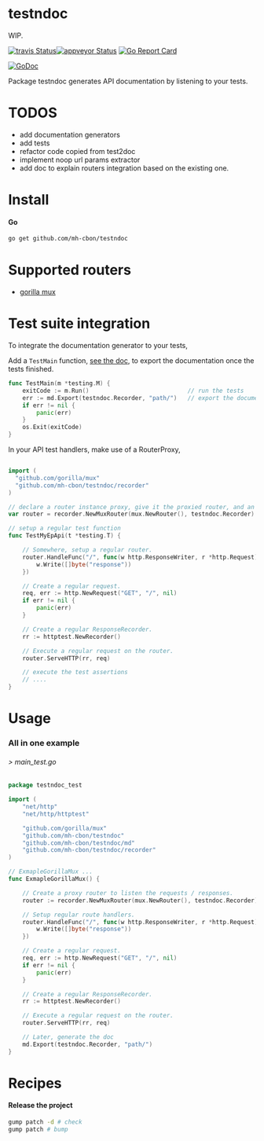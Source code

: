 # testndoc

WIP.

[![travis Status](https://travis-ci.org/mh-cbon/testndoc.svg?branch=master)](https://travis-ci.org/mh-cbon/testndoc)[![appveyor Status](https://ci.appveyor.com/api/projects/status/github/mh-cbon/testndoc?branch=master&svg=true)](https://ci.appveyor.com/project/mh-cbon/testndoc)
[![Go Report Card](https://goreportcard.com/badge/github.com/mh-cbon/testndoc)](https://goreportcard.com/report/github.com/mh-cbon/testndoc)

[![GoDoc](https://godoc.org/github.com/mh-cbon/testndoc?status.svg)](http://godoc.org/github.com/mh-cbon/testndoc)


Package testndoc generates API documentation by listening to your tests.


# TODOS

- add documentation generators
- add tests
- refactor code copied from test2doc
- implement noop url params extractor
- add doc to explain routers integration based on the existing one.

# Install

#### Go

```sh
go get github.com/mh-cbon/testndoc
```


# Supported routers

- [gorilla mux](github.com/gorilla/mux)

# Test suite integration

To integrate the documentation generator to your tests,

Add a `TestMain` function, [see the doc](https://golang.org/pkg/testing/#hdr-Main),
to export the documentation once the tests finished.

```go
func TestMain(m *testing.M) {
	exitCode := m.Run()                            // run the tests
	err := md.Export(testndoc.Recorder, "path/")   // export the documentation
	if err != nil {
		panic(err)
	}
	os.Exit(exitCode)
}
```

In your API test handlers, make use of a RouterProxy,

```go

import (
  "github.com/gorilla/mux"
  "github.com/mh-cbon/testndoc/recorder"
)

// declare a router instance proxy, give it the proxied router, and an api recorder.
var router = recorder.NewMuxRouter(mux.NewRouter(), testndoc.Recorder)

// setup a regular test function
func TestMyEpApi(t *testing.T) {

  	// Somewhere, setup a regular router.
  	router.HandleFunc("/", func(w http.ResponseWriter, r *http.Request) {
  		w.Write([]byte("response"))
  	})

  	// Create a regular request.
  	req, err := http.NewRequest("GET", "/", nil)
  	if err != nil {
  		panic(err)
  	}

  	// Create a regular ResponseRecorder.
  	rr := httptest.NewRecorder()

  	// Execute a regular request on the router.
  	router.ServeHTTP(rr, req)

    // execute the test assertions
    // ....
}
```

# Usage

### All in one example


###### > main_test.go
```go
package testndoc_test

import (
	"net/http"
	"net/http/httptest"

	"github.com/gorilla/mux"
	"github.com/mh-cbon/testndoc"
	"github.com/mh-cbon/testndoc/md"
	"github.com/mh-cbon/testndoc/recorder"
)

// ExmapleGorillaMux ...
func ExmapleGorillaMux() {

	// Create a proxy router to listen the requests / responses.
	router := recorder.NewMuxRouter(mux.NewRouter(), testndoc.Recorder)

	// Setup regular route handlers.
	router.HandleFunc("/", func(w http.ResponseWriter, r *http.Request) {
		w.Write([]byte("response"))
	})

	// Create a regular request.
	req, err := http.NewRequest("GET", "/", nil)
	if err != nil {
		panic(err)
	}

	// Create a regular ResponseRecorder.
	rr := httptest.NewRecorder()

	// Execute a regular request on the router.
	router.ServeHTTP(rr, req)

	// Later, generate the doc
	md.Export(testndoc.Recorder, "path/")
}
```

# Recipes

#### Release the project

```sh
gump patch -d # check
gump patch # bump
```
